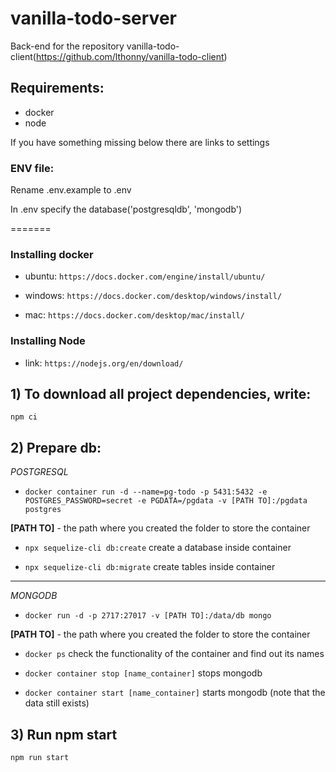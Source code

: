 # vanilla-todo-server
Back-end for the repository vanilla-todo-client(https://github.com/lthonny/vanilla-todo-client)

## Requirements: 
  - docker
  - node

If you have something missing below there are links to settings

### ENV file:

Rename .env.example to .env

In .env specify the database('postgresqldb', 'mongodb')
  
=======
### Installing docker

+ ubuntu: `https://docs.docker.com/engine/install/ubuntu/`

+ windows: `https://docs.docker.com/desktop/windows/install/`

+ mac: `https://docs.docker.com/desktop/mac/install/`

### Installing Node

+ link: `https://nodejs.org/en/download/`

## 1) To download all project dependencies, write:
  
  `npm ci`

## 2) Prepare db:

*POSTGRESQL*

   - `docker container run -d --name=pg-todo -p 5431:5432 -e POSTGRES_PASSWORD=secret -e PGDATA=/pgdata -v [PATH TO]:/pgdata postgres`
 
   **[PATH TO]** - the path where you created the folder to store the container

   - `npx sequelize-cli db:create` create a database inside container

   - `npx sequelize-cli db:migrate` create tables inside container

---

*MONGODB*
    
   - `docker run -d -p 2717:27017 -v [PATH TO]:/data/db mongo`
    
  **[PATH TO]** - the path where you created the folder to store the container
    
   - `docker ps` check the functionality of the container and find out its names
    
   - `docker container stop [name_container]` stops mongodb
    
   - `docker container start [name_container]` starts mongodb (note that the data still exists)
 
## 3) Run npm start

  `npm run start`
